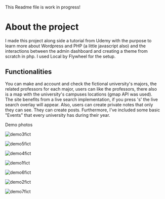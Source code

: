 This Readme file is work in progress!

# About the project

I made this project along side a tutorial from Udemy with the purpose to learn more about Wordpress
and PHP (a little javascript also) and the interactions between the admin dashboard and creating a theme from scratch in php.
I used Local by Flywheel for the setup.

## Functionalities

 You can make and account and check the fictional university's majors, the related professors for each major, users can like the professors,
there also is a map with the university's campuses locations (gmap API was used).
The site benefits from a live search implementation, if you press 's' the live search overlay will appear.
Also, users can create private notes that only they can see. They can create posts.
Furthermore, I've included some basic "Events" that every university has during their year.



Demo photos 

![demo3fict](https://github.com/RaoulGrn/fictional-university-wordpress/assets/108396853/79ff1f7f-324e-43dd-b6b5-69edc2e60aaa)

![demo5fict](https://github.com/RaoulGrn/fictional-university-wordpress/assets/108396853/2c2eff51-6772-4352-8924-60e129c22dee)

![demo4fict](https://github.com/RaoulGrn/fictional-university-wordpress/assets/108396853/712b2771-e11a-417c-a880-f4f87dd9a1b6)

![demo1fict](https://github.com/RaoulGrn/fictional-university-wordpress/assets/108396853/0f61ce9b-a58e-4070-a2f6-12f16f525a5f)

![demo6fict](https://github.com/RaoulGrn/fictional-university-wordpress/assets/108396853/28a594f2-877a-4ac8-9da1-be28a7b70ee9)

![demo2fict](https://github.com/RaoulGrn/fictional-university-wordpress/assets/108396853/4b890c42-140a-4a76-a777-6a39ff47f84a)

![demo7fict](https://github.com/RaoulGrn/fictional-university-wordpress/assets/108396853/fdb4dc79-4770-45be-b3be-60c0654aef09)
